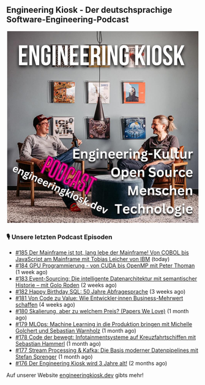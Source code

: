 ## Engineering Kiosk - Der deutschsprachige Software-Engineering-Podcast

<p align="center">
  <img width="500" height="500" src="https://github.com/EngineeringKiosk/.github/blob/main/images/podcast_square.jpg" alt="Engineering Kiosk Podcast" title="Engineering Kiosk Podcast">
</p>

### 🎙️ Unsere letzten Podcast Episoden


- [#185 Der Mainframe ist tot, lang lebe der Mainframe! Von COBOL bis JavaScript am Mainframe mit Tobias Leicher von IBM](https://engineeringkiosk.dev) (today)
- [#184 GPU Programmierung - von CUDA bis OpenMP mit Peter Thoman](https://engineeringkiosk.dev) (1 week ago)
- [#183 Event-Sourcing: Die intelligente Datenarchitektur mit semantischer Historie – mit Golo Roden](https://engineeringkiosk.dev) (2 weeks ago)
- [#182 Happy Birthday SQL: 50 Jahre Abfragesprache](https://engineeringkiosk.dev) (3 weeks ago)
- [#181 Von Code zu Value: Wie Entwickler·innen Business-Mehrwert schaffen](https://engineeringkiosk.dev) (4 weeks ago)
- [#180 Skalierung, aber zu welchem Preis? (Papers We Love)](https://engineeringkiosk.dev) (1 month ago)
- [#179 MLOps: Machine Learning in die Produktion bringen mit Michelle Golchert und Sebastian Warnholz](https://engineeringkiosk.dev) (1 month ago)
- [#178 Code der bewegt: Infotainmentsysteme auf Kreuzfahrtschiffen mit Sebastian Hammerl](https://engineeringkiosk.dev) (1 month ago)
- [#177 Stream Processing &amp; Kafka: Die Basis moderner Datenpipelines mit Stefan Sprenger](https://engineeringkiosk.dev) (1 month ago)
- [#176 Der Engineering Kiosk wird 3 Jahre alt!](https://engineeringkiosk.dev) (2 months ago)

Auf unserer Website [engineeringkiosk.dev](https://engineeringkiosk.dev/) gibts mehr!

